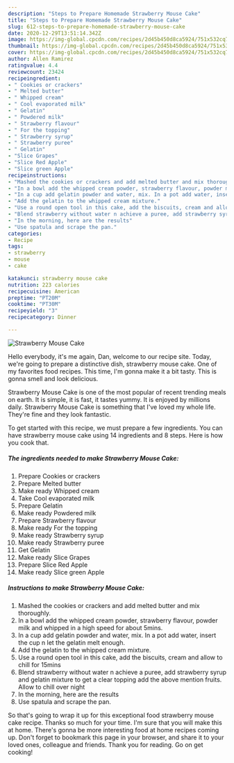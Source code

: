 ```yaml
---
description: "Steps to Prepare Homemade Strawberry Mouse Cake"
title: "Steps to Prepare Homemade Strawberry Mouse Cake"
slug: 612-steps-to-prepare-homemade-strawberry-mouse-cake
date: 2020-12-29T13:51:14.342Z
image: https://img-global.cpcdn.com/recipes/2d45b450d8ca5924/751x532cq70/strawberry-mouse-cake-recipe-main-photo.jpg
thumbnail: https://img-global.cpcdn.com/recipes/2d45b450d8ca5924/751x532cq70/strawberry-mouse-cake-recipe-main-photo.jpg
cover: https://img-global.cpcdn.com/recipes/2d45b450d8ca5924/751x532cq70/strawberry-mouse-cake-recipe-main-photo.jpg
author: Allen Ramirez
ratingvalue: 4.4
reviewcount: 23424
recipeingredient:
- " Cookies or crackers"
- " Melted butter"
- " Whipped cream"
- " Cool evaporated milk"
- " Gelatin"
- " Powdered milk"
- " Strawberry flavour"
- " For the topping"
- " Strawberry syrup"
- " Strawberry puree"
- " Gelatin"
- "Slice Grapes"
- "Slice Red Apple"
- "Slice green Apple"
recipeinstructions:
- "Mashed the cookies or crackers and add melted butter and mix thoroughly."
- "In a bowl add the whipped cream powder, strawberry flavour, powder milk and whipped in a high speed for about 5mins."
- "In a cup add gelatin powder and water, mix. In a pot add water, insert the cup n let the gelatin melt enough."
- "Add the gelatin to the whipped cream mixture."
- "Use a round open tool in this cake, add the biscuits, cream and allow to chill for 15mins"
- "Blend strawberry without water n achieve a puree, add strawberry syrup and gelatin mixture to get a clear topping add the above mention fruits. Allow to chill over night"
- "In the morning, here are the results"
- "Use spatula and scrape the pan."
categories:
- Recipe
tags:
- strawberry
- mouse
- cake

katakunci: strawberry mouse cake 
nutrition: 223 calories
recipecuisine: American
preptime: "PT20M"
cooktime: "PT30M"
recipeyield: "3"
recipecategory: Dinner

---
```



![Strawberry Mouse Cake](https://img-global.cpcdn.com/recipes/2d45b450d8ca5924/751x532cq70/strawberry-mouse-cake-recipe-main-photo.jpg)

Hello everybody, it's me again, Dan, welcome to our recipe site. Today, we're going to prepare a distinctive dish, strawberry mouse cake. One of my favorites food recipes. This time, I'm gonna make it a bit tasty. This is gonna smell and look delicious.

Strawberry Mouse Cake is one of the most popular of recent trending meals on earth. It is simple, it is fast, it tastes yummy. It is enjoyed by millions daily. Strawberry Mouse Cake is something that I've loved my whole life. They're fine and they look fantastic.




To get started with this recipe, we must prepare a few ingredients. You can have strawberry mouse cake using 14 ingredients and 8 steps. Here is how you cook that.

<!--inarticleads1-->

##### The ingredients needed to make Strawberry Mouse Cake:

1. Prepare  Cookies or crackers
1. Prepare  Melted butter
1. Make ready  Whipped cream
1. Take  Cool evaporated milk
1. Prepare  Gelatin
1. Make ready  Powdered milk
1. Prepare  Strawberry flavour
1. Make ready  For the topping
1. Make ready  Strawberry syrup
1. Make ready  Strawberry puree
1. Get  Gelatin
1. Make ready Slice Grapes
1. Prepare Slice Red Apple
1. Make ready Slice green Apple




<!--inarticleads2-->

##### Instructions to make Strawberry Mouse Cake:

1. Mashed the cookies or crackers and add melted butter and mix thoroughly.
1. In a bowl add the whipped cream powder, strawberry flavour, powder milk and whipped in a high speed for about 5mins.
1. In a cup add gelatin powder and water, mix. In a pot add water, insert the cup n let the gelatin melt enough.
1. Add the gelatin to the whipped cream mixture.
1. Use a round open tool in this cake, add the biscuits, cream and allow to chill for 15mins
1. Blend strawberry without water n achieve a puree, add strawberry syrup and gelatin mixture to get a clear topping add the above mention fruits. Allow to chill over night
1. In the morning, here are the results
1. Use spatula and scrape the pan.




So that's going to wrap it up for this exceptional food strawberry mouse cake recipe. Thanks so much for your time. I'm sure that you will make this at home. There's gonna be more interesting food at home recipes coming up. Don't forget to bookmark this page in your browser, and share it to your loved ones, colleague and friends. Thank you for reading. Go on get cooking!

